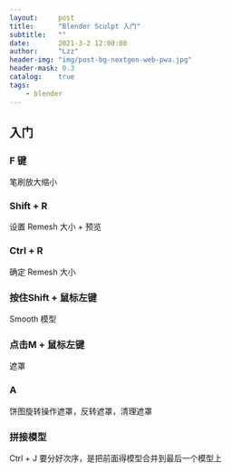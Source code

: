 ```yaml
---
layout:     post
title:      "Blender Sculpt 入门"
subtitle:   ""
date:       2021-3-2 12:00:00
author:     "Lzz"
header-img: "img/post-bg-nextgen-web-pwa.jpg"
header-mask: 0.3
catalog:    true
tags:
    - blender
---
```


## 入门

### F 键
笔刷放大缩小

### Shift + R
设置 Remesh 大小 + 预览

### Ctrl + R
确定 Remesh 大小

### 按住Shift + 鼠标左键
Smooth 模型

### 点击M + 鼠标左键
遮罩

### A
饼图旋转操作遮罩，反转遮罩，清理遮罩

### 拼接模型
Ctrl + J 要分好次序，是把前面得模型合并到最后一个模型上